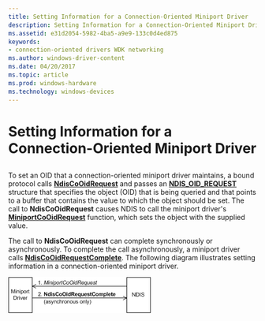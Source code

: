 ```yaml
---
title: Setting Information for a Connection-Oriented Miniport Driver
description: Setting Information for a Connection-Oriented Miniport Driver
ms.assetid: e31d2054-5982-4ba5-a9e9-133c0d4ed875
keywords:
- connection-oriented drivers WDK networking
ms.author: windows-driver-content
ms.date: 04/20/2017
ms.topic: article
ms.prod: windows-hardware
ms.technology: windows-devices
---
```


# Setting Information for a Connection-Oriented Miniport Driver


## <a href="" id="ddk-setting-information-for-a-connection-oriented-miniport-driver-ng"></a>


To set an OID that a connection-oriented miniport driver maintains, a bound protocol calls [**NdisCoOidRequest**](https://msdn.microsoft.com/library/windows/hardware/ff561711) and passes an [**NDIS\_OID\_REQUEST**](https://msdn.microsoft.com/library/windows/hardware/ff566710) structure that specifies the object (OID) that is being queried and that points to a buffer that contains the value to which the object should be set. The call to **NdisCoOidRequest** causes NDIS to call the miniport driver's [**MiniportCoOidRequest**](https://msdn.microsoft.com/library/windows/hardware/ff559362) function, which sets the object with the supplied value.

The call to **NdisCoOidRequest** can complete synchronously or asynchronously. To complete the call asynchronously, a miniport driver calls [**NdisCoOidRequestComplete**](https://msdn.microsoft.com/library/windows/hardware/ff561716). The following diagram illustrates setting information in a connection-oriented miniport driver.

![diagram illustrating setting information in a connection-oriented miniport driver](images/fig5-3.png)

 

 





